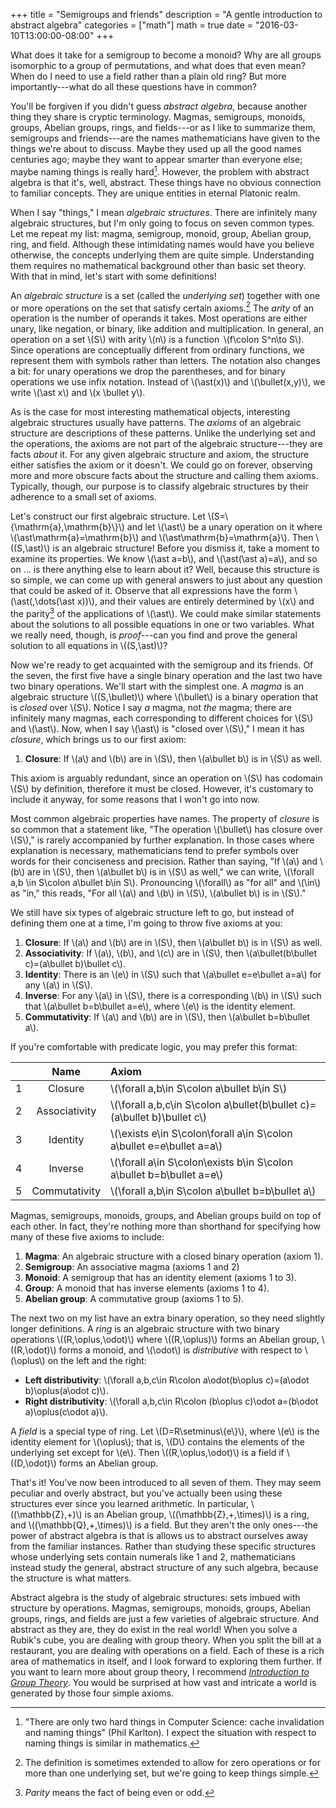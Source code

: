 +++
title = "Semigroups and friends"
description = "A gentle introduction to abstract algebra"
categories = ["math"]
math = true
date = "2016-03-10T13:00:00-08:00"
+++

What does it take for a semigroup to become a monoid? Why are all groups isomorphic to a group of permutations, and what does that even mean? When do I need to use a field rather than a plain old ring? But more importantly---what do all these questions have in common?

<!--more-->

You'll be forgiven if you didn't guess _abstract algebra_, because another thing they share is cryptic terminology. Magmas, semigroups, monoids, groups, Abelian groups, rings, and fields---or as I like to summarize them, semigroups and friends---are the names mathematicians have given to the things we're about to discuss. Maybe they used up all the good names centuries ago; maybe they want to appear smarter than everyone else; maybe naming things is really hard[^1]. However, the problem with abstract algebra is that it's, well, abstract. These things have no obvious connection to familiar concepts. They are unique entities in eternal Platonic realm.

When I say "things," I mean _algebraic structures_. There are infinitely many algebraic structures, but I'm only going to focus on seven common types. Let me repeat my list: magma, semigroup, monoid, group, Abelian group, ring, and field. Although these intimidating names would have you believe otherwise, the concepts underlying them are quite simple. Understanding them requires no mathematical background other than basic set theory. With that in mind, let's start with some definitions!

An _algebraic structure_ is a set (called the _underlying set_) together with one or more operations on the set that satisfy certain axioms.[^2] The _arity_ of an operation is the number of operands it takes. Most operations are either unary, like negation, or binary, like addition and multiplication. In general, an operation on a set \\(S\\) with arity \\(n\\) is a function &thinsp;\\(f\colon S^n\to S\\). Since operations are conceptually different from ordinary functions, we represent them with symbols rather than letters. The notation also changes a bit: for unary operations we drop the parentheses, and for binary operations we use infix notation. Instead of \\(\ast(x)\\) and \\(\bullet(x,y)\\), we write \\(\ast x\\) and \\(x \bullet y\\).

As is the case for most interesting mathematical objects, interesting algebraic structures usually have patterns. The _axioms_ of an algebraic structure are descriptions of these patterns. Unlike the underlying set and the operations, the axioms are not part of the algebraic structure---they are facts _about_ it. For any given algebraic structure and axiom, the structure either satisfies the axiom or it doesn't. We could go on forever, observing more and more obscure facts about the structure and calling them axioms. Typically, though, our purpose is to classify algebraic structures by their adherence to a small set of axioms.

Let's construct our first algebraic structure. Let \\(S=\\{\mathrm{a},\mathrm{b}\\}\\) and let \\(\ast\\) be a unary operation on it where \\(\ast\mathrm{a}=\mathrm{b}\\) and \\(\ast\mathrm{b}=\mathrm{a}\\). Then \\((S,\ast)\\) is an algebraic structure! Before you dismiss it, take a moment to examine its properties. We know \\(\ast a=b\\), and \\(\ast(\ast a)=a\\), and so on ... is there anything else to learn about it? Well, because this structure is so simple, we can come up with general answers to just about any question that could be asked of it. Observe that all expressions have the form \\(\ast(\,\dots(\ast x))\\), and their values are entirely determined by \\(x\\) and the parity[^3] of the applications of \\(\ast\\). We could make similar statements about the solutions to all possible equations in one or two variables. What we really need, though, is _proof_---can you find and prove the general solution to all equations in \\((S,\ast)\\)?

Now we're ready to get acquainted with the semigroup and its friends. Of the seven, the first five have a single binary operation and the last two have two binary operations. We'll start with the simplest one. A _magma_ is an algebraic structure \\((S,\bullet)\\) where \\(\bullet\\) is a binary operation that is _closed_ over \\(S\\). Notice I say _a_ magma, not _the_ magma; there are infinitely many magmas, each corresponding to different choices for \\(S\\) and \\(\ast\\). Now, when I say \\(\ast\\) is "closed over \\(S\\)," I mean it has _closure_, which brings us to our first axiom:

1. **Closure**: If \\(a\\) and \\(b\\) are in \\(S\\), then \\(a\bullet b\\) is in \\(S\\) as well.

This axiom is arguably redundant, since an operation on \\(S\\) has codomain \\(S\\) by definition, therefore it must be closed. However, it's customary to include it anyway, for some reasons that I won't go into now.

Most common algebraic properties have names. The property of _closure_ is so common that a statement like, "The operation \\(\bullet\\) has closure over \\(S\\)," is rarely accompanied by further explanation. In those cases where explanation is necessary, mathematicians tend to prefer symbols over words for their conciseness and precision. Rather than saying, "If \\(a\\) and \\(b\\) are in \\(S\\), then \\(a\bullet b\\) is in \\(S\\) as well," we can write, \\(\forall a,b \in S\colon a\bullet b\in S\\). Pronouncing \\(\forall\\) as "for all" and \\(\in\\) as "in," this reads, "For all \\(a\\) and \\(b\\) in \\(S\\), \\(a\bullet b\\) is in \\(S\\)."

We still have six types of algebraic structure left to go, but instead of defining them one at a time, I'm going to throw five axioms at you:

1. **Closure**: If \\(a\\) and \\(b\\) are in \\(S\\), then \\(a\bullet b\\) is in \\(S\\) as well.
2. **Associativity**: If \\(a\\), \\(b\\), and \\(c\\) are in \\(S\\), then \\(a\bullet(b\bullet c)=(a\bullet b)\bullet c\\).</li>
3. **Identity**: There is an \\(e\\) in \\(S\\) such that \\(a\bullet e=e\bullet a=a\\) for any \\(a\\) in \\(S\\).
4. **Inverse**: For any \\(a\\) in \\(S\\), there is a corresponding \\(b\\) in \\(S\\) such that \\(a\bullet b=b\bullet a=e\\), where \\(e\\) is the identity element.
5. **Commutativity**: If \\(a\\) and \\(b\\) are in \\(S\\), then \\(a\bullet b=b\bullet a\\).

If you're comfortable with predicate logic, you may prefer this format:

|| Name | Axiom |
|:-:|:----:|:------|
|1| Closure | \\(\forall a,b\in S\colon a\bullet b\in S\\) |
|2| Associativity | \\(\forall a,b,c\in S\colon a\bullet(b\bullet c)=(a\bullet b)\bullet c\\) |
|3| Identity | \\(\exists e\in S\colon\forall a\in S\colon a\bullet e=e\bullet a=a\\) |
|4| Inverse | \\(\forall a\in S\colon\exists b\in S\colon a\bullet b=b\bullet a=e\\) |
|5| Commutativity | \\(\forall a,b\in S\colon a\bullet b=b\bullet a\\) |

Magmas, semigroups, monoids, groups, and Abelian groups build on top of each other. In fact, they're nothing more than shorthand for specifying how many of these five axioms to include:

1. **Magma**: An algebraic structure with a closed binary operation (axiom 1).
2. **Semigroup**: An associative magma (axioms 1 and 2)
3. **Monoid**: A semigroup that has an identity element (axioms 1 to 3).
4. **Group**: A monoid that has inverse elements (axioms 1 to 4).
5. **Abelian group**: A commutative group (axioms 1 to 5).

The next two on my list have an extra binary operation, so they need slightly longer definitions. A _ring_ is an algebraic structure with two binary operations \\((R,\oplus,\odot)\\) where \\((R,\oplus)\\) forms an Abelian group, \\((R,\odot)\\) forms a monoid, and \\(\odot\\) is _distributive_ with respect to \\(\oplus\\) on the left and the right:

- **Left distributivity**: \\(\forall a,b,c\in R\colon a\odot(b\oplus c)=(a\odot b)\oplus(a\odot c)\\).
- **Right distributivity**: \\(\forall a,b,c\in R\colon (b\oplus c)\odot a=(b\odot a)\oplus(c\odot a)\\).

A _field_ is a special type of ring. Let \\(D=R\setminus\\{e\\}\\), where \\(e\\) is the identity element for \\(\oplus\\); that is, \\(D\\) contains the elements of the underlying set except for \\(e\\). Then \\((R,\oplus,\odot)\\) is a field if \\((D,\odot)\\) forms an Abelian group.

That's it! You've now been introduced to all seven of them. They may seem peculiar and overly abstract, but you've actually been using these structures ever since you learned arithmetic. In particular, \\((\mathbb{Z},+)\\) is an Abelian group, \\((\mathbb{Z},+,\times)\\) is a ring, and \\((\mathbb{Q},+,\times)\\) is a field. But they aren't the only ones---the power of abstract algebra is that is allows us to abstract ourselves away from the familiar instances. Rather than studying these specific structures whose underlying sets contain numerals like 1 and 2, mathematicians instead study the general, abstract structure of any such algebra, because the structure is what matters.

Abstract algebra is the study of algebraic structures: sets imbued with structure by operations. Magmas, semigroups, monoids, groups, Abelian groups, rings, and fields are just a few varieties of algebraic structure. And abstract as they are, they do exist in the real world! When you solve a Rubik's cube, you are dealing with group theory. When you split the bill at a restaurant, you are dealing with operations on a field. Each of these is a rich area of mathematics in itself, and I look forward to exploring them further. If you want to learn more about group theory, I recommend [_Introduction to Group Theory_][dog]. You would be surprised at how vast and intricate a world is generated by those four simple axioms.

[^1]: "There are only two hard things in Computer Science: cache invalidation and naming things" (Phil Karlton). I expect the situation with respect to naming things is similar in mathematics.

[^2]: The definition is sometimes extended to allow for zero operations or for more than one underlying set, but we're going to keep things simple.

[^3]: _Parity_ means the fact of being even or odd.

[dog]: http://dogschool.tripod.com/index.html

